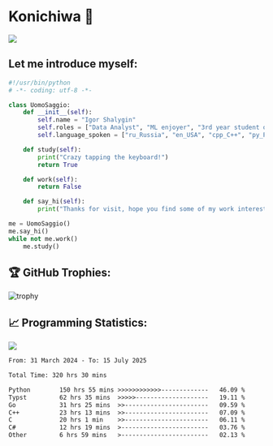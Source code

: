 # Konichiwa 👋
![](https://komarev.com/ghpvc/?username=IgorFandre&color=brightgreen)

## Let me introduce myself:
```py
#!/usr/bin/python
# -*- coding: utf-8 -*-

class UomoSaggio:
    def __init__(self):
        self.name = "Igor Shalygin"
        self.roles = ["Data Analyst", "ML enjoyer", "3rd year student of MIPT"]
        self.language_spoken = ["ru_Russia", "en_USA", "cpp_C++", "py_Python", "go_Golang"]

    def study(self):
        print("Crazy tapping the keyboard!")
        return True

    def work(self):
        return False

    def say_hi(self):
        print("Thanks for visit, hope you find some of my work interesting.")

me = UomoSaggio()
me.say_hi()
while not me.work()
    me.study()
```

## 🏆 GitHub Trophies:
![trophy](https://github-profile-trophy.vercel.app/?username=IgorFandre&title=MultiLanguage,Repositories,Commits,Experience,PullRequest,Reviews)

## 📈 Programming Statistics:

![](https://github-profile-summary-cards.vercel.app/api/cards/profile-details?username=IgorFandre&theme=solarized_dark)

<!--START_SECTION:waka-->

```txt
From: 31 March 2024 - To: 15 July 2025

Total Time: 320 hrs 30 mins

Python        150 hrs 55 mins >>>>>>>>>>>>-------------   46.09 %
Typst         62 hrs 35 mins  >>>>>--------------------   19.11 %
Go            31 hrs 25 mins  >>-----------------------   09.59 %
C++           23 hrs 13 mins  >>-----------------------   07.09 %
C             20 hrs 1 min    >>-----------------------   06.11 %
C#            12 hrs 19 mins  >------------------------   03.76 %
Other         6 hrs 59 mins   >------------------------   02.13 %
```

<!--END_SECTION:waka-->

